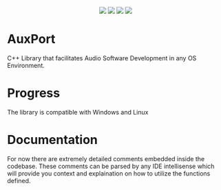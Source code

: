  <p align="center"><img src="https://img.shields.io/github/issues/inpinseptipin/AuxPort"> <img src="https://img.shields.io/github/stars/inpinseptipin/AuxPort"> <img src="https://img.shields.io/badge/Languages-3-red> <img src="https://img.shields.io/github/stars/inpinseptipin/AuxPort"> <img src="https://img.shields.io/github/license/inpinseptipin/AuxPort"></p>

# AuxPort
C++ Library that facilitates Audio Software Development in any OS Environment. 
 
# Progress

The library is compatible with Windows and Linux
 
# Documentation

For now there are extremely detailed comments embedded inside the codebase. These comments can be parsed by any IDE intellisense which will provide you context and explaination on how to utilize the functions defined. 
